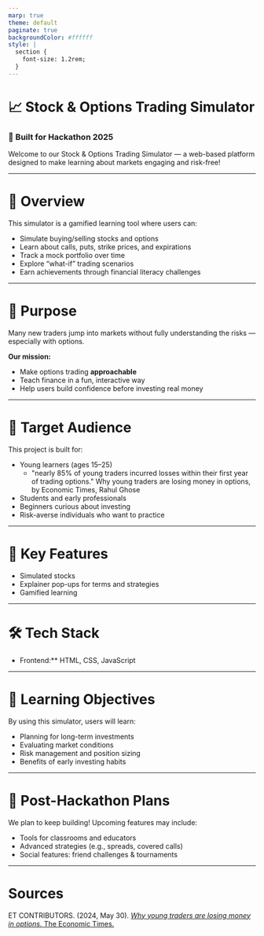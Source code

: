 ```yaml
---
marp: true
theme: default
paginate: true
backgroundColor: #ffffff 
style: |
  section {
    font-size: 1.2rem;
  }
---
```


# 📈 Stock & Options Trading Simulator  
### 🚀 Built for Hackathon 2025

Welcome to our Stock & Options Trading Simulator — a web-based platform designed to make learning about markets engaging and risk-free!

---

# 🧠 Overview

This simulator is a gamified learning tool where users can:

- Simulate buying/selling stocks and options  
- Learn about calls, puts, strike prices, and expirations  
- Track a mock portfolio over time
- Explore “what-if” trading scenarios  
- Earn achievements through financial literacy challenges  

---

# 🎯 Purpose

Many new traders jump into markets without fully understanding the risks — especially with options.

**Our mission:**

- Make options trading **approachable**
- Teach finance in a fun, interactive way
- Help users build confidence before investing real money

---

# 👥 Target Audience

This project is built for:

- Young learners (ages 15–25)
  - "nearly 85% of young traders incurred losses within their first year of trading options." Why young traders are losing money in options, by Economic Times, Rahul Ghose
- Students and early professionals  
- Beginners curious about investing  
- Risk-averse individuals who want to practice

---

# 🔧 Key Features

- Simulated stocks 
- Explainer pop-ups for terms and strategies
- Gamified learning  

---

# 🛠️ Tech Stack

- Frontend:** HTML, CSS, JavaScript  

---

# 📘 Learning Objectives

By using this simulator, users will learn:

- Planning for long-term investments  
- Evaluating market conditions  
- Risk management and position sizing  
- Benefits of early investing habits

---

# 🚧 Post-Hackathon Plans

We plan to keep building! Upcoming features may include:

- Tools for classrooms and educators  
- Advanced strategies (e.g., spreads, covered calls)  
- Social features: friend challenges & tournaments

---

# Sources

ET CONTRIBUTORS. (2024, May 30). [*Why young traders are losing money in options.* The Economic Times.](https://economictimes.indiatimes.com/markets/options/why-young-traders-are-losing-money-in-options/articleshow/110554297.cms?from=mdr)
